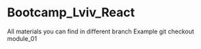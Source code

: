 # Bootcamp_Lviv_React

All materials you can find in different branch
Example
git checkout module_01
